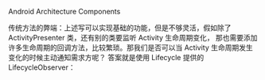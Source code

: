 Android Architecture Components

传统方法的弊端：上述写可以实现基础的功能，但是不够灵活，假如除了 ActivityPresenter 类，还有别的类要监听 Activity 生命周期变化，
那也需要添加许多生命周期的回调方法，比较繁琐。那我们是否可以当 Activity 生命周期发生变化的时候主动通知需求方呢？
答案就是使用 Lifecycle 提供的 LifecycleObserver：

